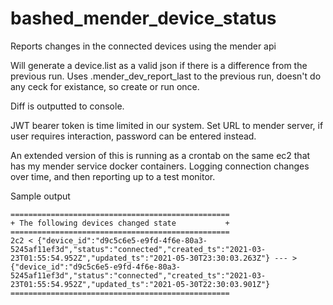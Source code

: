 # bashed_mender_device_status
Reports changes in the connected devices using the mender api

Will generate a device.list as a valid json if there is a difference from the previous run.
Uses .mender_dev_report_last to the previous run, doesn't do any ceck for existance, so
create or run once.

Diff is outputted to console.

JWT bearer token is time limited in our system. Set URL to mender server, if user requires
interaction, password can be entered instead.

An extended version of this is running as a crontab on the same ec2 that has my mender service docker containers. Logging connection
changes over time, and then reporting up to a test monitor.

Sample output
```
=================================================
+ The following devices changed state           +
=================================================
2c2 < {"device_id":"d9c5c6e5-e9fd-4f6e-80a3-5245af11ef3d","status":"connected","created_ts":"2021-03-23T01:55:54.952Z","updated_ts":"2021-05-30T23:30:03.263Z"} --- > {"device_id":"d9c5c6e5-e9fd-4f6e-80a3-5245af11ef3d","status":"connected","created_ts":"2021-03-23T01:55:54.952Z","updated_ts":"2021-05-30T22:30:03.901Z"}
=================================================

```
